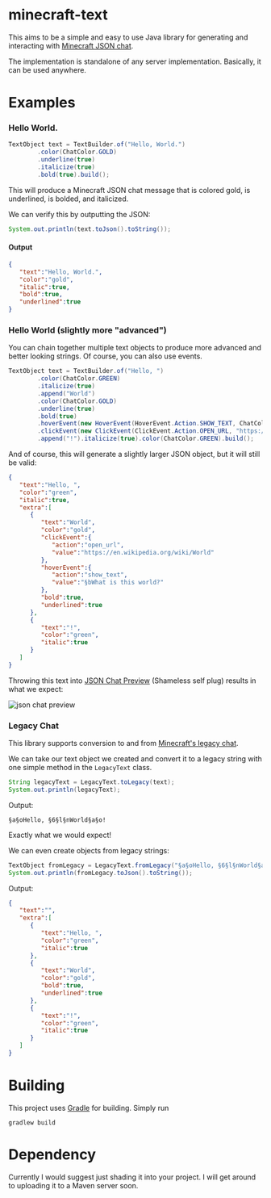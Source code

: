 # minecraft-text

This aims to be a simple and easy to use Java library for generating and interacting with [Minecraft JSON chat](https://wiki.vg/Chat).

The implementation is standalone of any server implementation. Basically, it can be used anywhere.

# Examples


### Hello World.

```java
TextObject text = TextBuilder.of("Hello, World.")
        .color(ChatColor.GOLD)
        .underline(true)
        .italicize(true)
        .bold(true).build();
```

This will produce a Minecraft JSON chat message that is colored gold, is underlined, is bolded, and italicized.

We can verify this by outputting the JSON:

```java
System.out.println(text.toJson().toString());
```

#### Output

```json
{
   "text":"Hello, World.",
   "color":"gold",
   "italic":true,
   "bold":true,
   "underlined":true
}
```

### Hello World (slightly more "advanced")
You can chain together multiple text objects to produce more advanced and better looking strings. Of course, you can also use
events.

```java
TextObject text = TextBuilder.of("Hello, ")
        .color(ChatColor.GREEN)
        .italicize(true)
        .append("World")
        .color(ChatColor.GOLD)
        .underline(true)
        .bold(true)
        .hoverEvent(new HoverEvent(HoverEvent.Action.SHOW_TEXT, ChatColor.AQUA + "What is this world?"))
        .clickEvent(new ClickEvent(ClickEvent.Action.OPEN_URL, "https://en.wikipedia.org/wiki/World"))
        .append("!").italicize(true).color(ChatColor.GREEN).build();
```

And of course, this will generate a slightly larger JSON object, but it will still be valid:

```json
{
   "text":"Hello, ",
   "color":"green",
   "italic":true,
   "extra":[
      {
         "text":"World",
         "color":"gold",
         "clickEvent":{
            "action":"open_url",
            "value":"https://en.wikipedia.org/wiki/World"
         },
         "hoverEvent":{
            "action":"show_text",
            "value":"§bWhat is this world?"
         },
         "bold":true,
         "underlined":true
      },
      {
         "text":"!",
         "color":"green",
         "italic":true
      }
   ]
}
```

Throwing this text into [JSON Chat Preview](https://json.rcw.io/) (Shameless self plug) results in what we expect:

![json chat preview](https://i.imgur.com/5sQOAsD.png)

### Legacy Chat

This library supports conversion to and from [Minecraft's legacy chat](https://wiki.vg/Chat#Old_system).

We can take our text object we created and convert it to a legacy string with one simple method in the `LegacyText` class.

```java
String legacyText = LegacyText.toLegacy(text);
System.out.println(legacyText);
```

Output:

```
§a§oHello, §6§l§nWorld§a§o!
```

Exactly what we would expect!

We can even create objects from legacy strings:

```java
TextObject fromLegacy = LegacyText.fromLegacy("§a§oHello, §6§l§nWorld§a§o!");
System.out.println(fromLegacy.toJson().toString());
```

Output:
```json
{
   "text":"",
   "extra":[
      {
         "text":"Hello, ",
         "color":"green",
         "italic":true
      },
      {
         "text":"World",
         "color":"gold",
         "bold":true,
         "underlined":true
      },
      {
         "text":"!",
         "color":"green",
         "italic":true
      }
   ]
}
```

# Building

This project uses [Gradle](https://gradle.org/) for building. Simply run

```
gradlew build
```

# Dependency

Currently I would suggest just shading it into your project. I will get around to uploading it to a Maven server soon.
